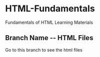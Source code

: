 # HTML-Fundamentals
Fundamentals of HTML Learning Materials

## Branch Name -- HTML Files
Go to this branch to see the html files
